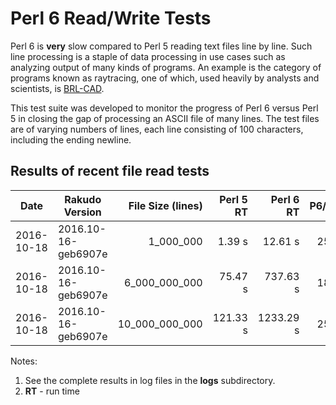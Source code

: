 # Perl 6 Read/Write Tests

Perl 6 is **very** slow compared to Perl 5 reading text files line by line.
Such line processing is a staple of data processing in use cases such as
analyzing output of many kinds of programs.  An example is the category of
programs known as raytracing, one of which, used heavily
by analysts and scientists, is [BRL-CAD](http://brlcad.org).

This test suite was developed to monitor the progress of Perl 6 versus Perl 5 in closing
the gap of processing an ASCII file of many lines.  The test files are of varying
numbers of lines, each line consisting of 100 characters, including the ending newline.

## Results of recent file read tests

| Date       | Rakudo Version      | File Size (lines) | Perl 5 RT | Perl 6 RT | P6/P5 |
| ---        | ---                 | ---:              | ---:      | ---:      | ---:  |
| 2016-10-18 | 2016.10-16-geb6907e |      1_000_000    |    1.39 s |   12.61 s | 25.2  |
| 2016-10-18 | 2016.10-16-geb6907e |  6_000_000_000    |   75.47 s |  737.63 s | 18.2  |
| 2016-10-18 | 2016.10-16-geb6907e | 10_000_000_000    |  121.33 s | 1233.29 s | 25.1  |

Notes:

1. See the complete results in log files in the **logs** subdirectory.
2. **RT** - run time
